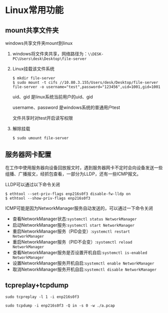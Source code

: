 # Linux常用功能

## mount共享文件夹

windows共享文件夹mount到linux

1. windows将文件夹共享，网络路径为：`\\DESK-PC\Users\desk\Desktop\file-server`

2. Linux挂载该文件系统

   ```
   $ mkdir file-server
   $ sudo mount -t cifs //10.80.3.155/Users/desk/Desktop/file-server file-server -o username="test",password="123456",uid=1001,gid=1001
   ```

   uid、gid 是linux系统当前用户的uid、gid

   username、password 是windows系统的普通用户test

   文件共享时对test开启读写权限

3. 解除挂载

   ```
   $ sudo umount file-server
   ```

## 服务器网卡配置

在工作中使用服务器向设备回放报文时，遇到服务器网卡不定时会向设备发送一些组播、广播报文，经抓包查看，一部分为LLDP，还有一些ICMP报文。

LLDP可以通过以下命令关闭

```
$ ethtool --set-priv-flags enp216s0f3 disable-fw-lldp on
$ ethtool --show-priv-flags enp216s0f3
```

ICMP可能是因为NetworkManager服务自动发送的，可以通过一下命令关闭

* 查看NetworkManager状态:`systemctl status NetworkManager`
* 启动NetworkManager服务:`systemctl start NetworkManager`
* 重启NetworkManager服务（PID会变）:`systemctl restart NetworkManager`
* 重启NetworkManager服务（PID不会变）:`systemctl reload NetworkManager`
* 查看NetworkManager服务是否设置开机自启:`systemctl is-enabled NetworkManager`
* 设置NetworkManager服务开机自启:`systemctl enable NetworkManager`
* 取消NetworkManager服务开机自启:`systemctl disable NetworkManager`

## tcpreplay+tcpdump

```
sudo tcpreplay -l 1 -i enp216s0f3

sudo tcpdump -i enp216s0f3 -Q in -s 0 -w ./a.pcap
```

